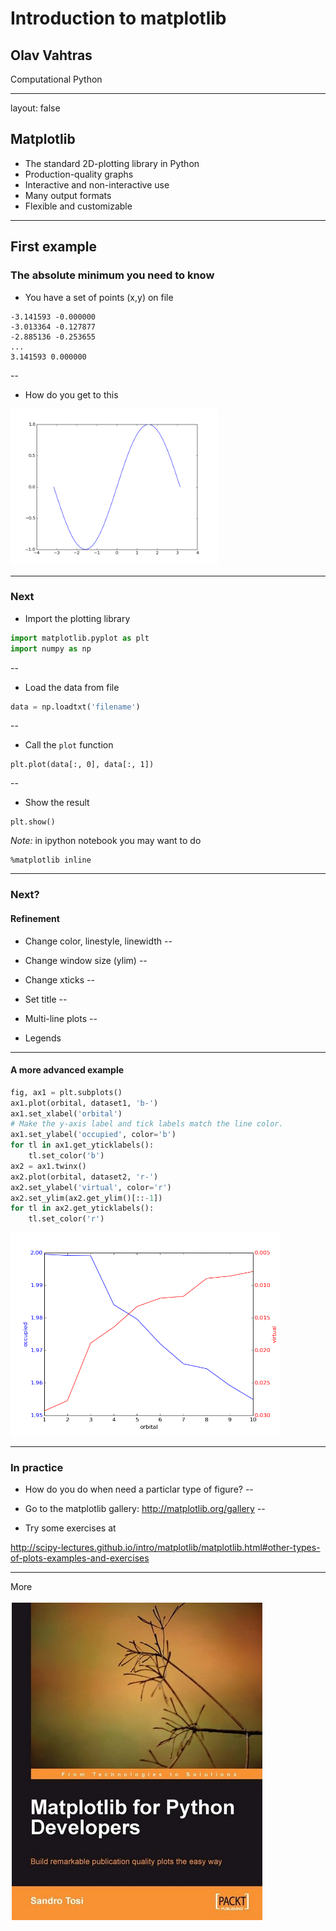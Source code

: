 # Introduction to matplotlib

## Olav Vahtras

Computational Python

---

layout: false

## Matplotlib

- The standard 2D-plotting library in Python
- Production-quality graphs
- Interactive and non-interactive use
- Many output formats
- Flexible and customizable

---

## First example

### The absolute minimum  you need to know

* You have a set of points (x,y) on file

```
-3.141593 -0.000000
-3.013364 -0.127877
-2.885136 -0.253655
...
3.141593 0.000000
```
--

* How do you get to  this

<img src="data/sin.png" height="250" />

---

### Next

* Import the plotting library
```python
import matplotlib.pyplot as plt
import numpy as np
```
--

* Load the data from file
```python
data = np.loadtxt('filename')
```
--

* Call the `plot` function
```
plt.plot(data[:, 0], data[:, 1])
```
--

* Show the result
```
plt.show()
```

*Note:* in ipython notebook you may want to do
```
%matplotlib inline
```
---

### Next? 

#### Refinement

* Change color, linestyle, linewidth
--


* Change window size (ylim)
--


* Change xticks
--


* Set title
--


* Multi-line plots
--


* Legends

---

#### A more advanced example
```python
fig, ax1 = plt.subplots()
ax1.plot(orbital, dataset1, 'b-')
ax1.set_xlabel('orbital')
# Make the y-axis label and tick labels match the line color.
ax1.set_ylabel('occupied', color='b')
for tl in ax1.get_yticklabels():
    tl.set_color('b')
ax2 = ax1.twinx()
ax2.plot(orbital, dataset2, 'r-')
ax2.set_ylabel('virtual', color='r')
ax2.set_ylim(ax2.get_ylim()[::-1])
for tl in ax2.get_yticklabels():
    tl.set_color('r')
```
<img src="img/dualplot.png" height="325"/>

---

### In practice

* How do you do when need a particlar type of figure?
--


* Go to the matplotlib gallery: http://matplotlib.org/gallery
--


* Try some exercises at

http://scipy-lectures.github.io/intro/matplotlib/matplotlib.html#other-types-of-plots-examples-and-exercises
      

---

More

<img src="img/mplcover.png"/>
